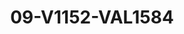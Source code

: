 ---
title: 09-V1152-VAL1584
image: 09-V1152-VAL1584.jpg
brand: graziana-valentini
layout: vestito
---
